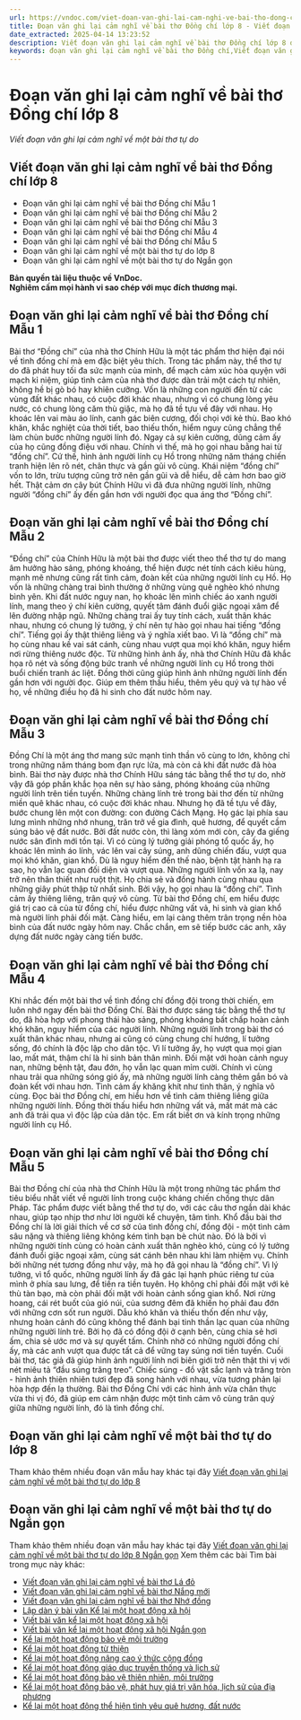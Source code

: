 ```yaml
---
url: https://vndoc.com/viet-doan-van-ghi-lai-cam-nghi-ve-bai-tho-dong-chi-lop-8-297087
title: Đoạn văn ghi lại cảm nghĩ về bài thơ Đồng chí lớp 8 - Viết đoạn văn ghi lại cảm nghĩ về một bài thơ tự do - VnDoc.com
date_extracted: 2025-04-14 13:23:52
description: Viết đoạn văn ghi lại cảm nghĩ về bài thơ Đồng chí lớp 8 được biên soạn nhằm giúp các em HS đạt kết quả tốt trong quá trình làm bài tập và học tập môn Ngữ văn lớp 8.
keywords: đoạn văn ghi lại cảm nghĩ về bài thơ Đồng chí,Viết đoạn văn ghi lại cảm nghĩ về bài thơ Đồng chí,đoạn văn ghi lại cảm nghĩ về một bài thơ tự do,ghi lại cảm nghĩ về bài thơ Đồng chí,Viết đoạn văn ghi lại cảm nghĩ về một bài thơ tự do,Viết đoạn văn ghi lại cảm nghĩ về bài thơ Đồng chí Chính Hữu,Viết đoạn văn ghi lại cảm nghĩ về một bài thơ tự do Đồng chí,Viết đoạn văn ghi lại cảm nghĩ về một bài thơ tự do lớp 8,văn mẫu lớp 8,ngữ văn 8
---
```


# Đoạn văn ghi lại cảm nghĩ về bài thơ Đồng chí lớp 8
 _Viết đoạn văn ghi lại cảm nghĩ về một bài thơ tự do_
## **Viết đoạn văn ghi lại cảm nghĩ về bài thơ Đồng chí lớp 8**
  * Đoạn văn ghi lại cảm nghĩ về bài thơ Đồng chí Mẫu 1
  * Đoạn văn ghi lại cảm nghĩ về bài thơ Đồng chí Mẫu 2
  * Đoạn văn ghi lại cảm nghĩ về bài thơ Đồng chí Mẫu 3
  * Đoạn văn ghi lại cảm nghĩ về bài thơ Đồng chí Mẫu 4
  * Đoạn văn ghi lại cảm nghĩ về bài thơ Đồng chí Mẫu 5
  * Đoạn văn ghi lại cảm nghĩ về một bài thơ tự do lớp 8
  * Đoạn văn ghi lại cảm nghĩ về một bài thơ tự do Ngắn gọn

**Bản quyền tài liệu thuộc về VnDoc.  
Nghiêm cấm mọi hành vi sao chép với mục đích thương mại.**
## **Đoạn văn ghi lại cảm nghĩ về bài thơ Đồng chí Mẫu 1**
Bài thơ “Đồng chí” của nhà thơ Chính Hữu là một tác phẩm thơ hiện đại nói về tình đồng chí mà em đặc biệt yêu thích. Trong tác phẩm này, thể thơ tự do đã phát huy tối đa sức mạnh của mình, để mạch cảm xúc hòa quyện với mạch kỉ niệm, giúp tình cảm của nhà thơ được dàn trải một cách tự nhiên, không hề bị gò bó hay khiên cưỡng. Vốn là những con người đến từ các vùng đất khác nhau, có cuộc đời khác nhau, nhưng vì có chung lòng yêu nước, có chung lòng căm thù giặc, mà họ đã tề tựu về đây với nhau. Họ khoác lên vai màu áo lính, canh gác biên cương, đối chọi với kẻ thù. Bao khó khăn, khắc nghiệt của thời tiết, bao thiếu thốn, hiểm nguy cũng chẳng thể làm chùn bước những người lính đó. Ngay cả sự kiên cường, dũng cảm ấy của họ cũng đồng điệu với nhau. Chính vì thế, mà họ gọi nhau bằng hai từ “đồng chí”. Cứ thế, hình ảnh người lính cụ Hồ trong những năm tháng chiến tranh hiện lên rõ nét, chân thực và gần gũi vô cùng. Khái niệm “đồng chí” vốn to lớn, trừu tượng cũng trở nên gần gũi và dễ hiểu, dễ cảm hơn bao giờ hết. Thật cảm ơn cây bút Chính Hữu vì đã đưa những người lính, những người “đồng chí” ấy đến gần hơn với người đọc qua áng thơ “Đồng chí”.
## **Đoạn văn ghi lại cảm nghĩ về bài thơ Đồng chí Mẫu 2**
“Đồng chí” của Chính Hữu là một bài thơ được viết theo thể thơ tự do mang âm hưởng hào sảng, phóng khoáng, thể hiện được nét tính cách kiêu hùng, mạnh mẽ nhưng cũng rất tình cảm, đoàn kết của những người lính cụ Hồ. Họ vốn là những chàng trai bình thường ở những vùng quê nghèo khó nhưng bình yên. Khi đất nước nguy nan, họ khoác lên mình chiếc áo xanh người lính, mang theo ý chí kiên cường, quyết tâm đánh đuổi giặc ngoại xâm để lên đường nhập ngũ. Những chàng trai ấy tuy tính cách, xuất thân khác nhau, nhưng có chung lý tưởng, ý chí nên tự hào gọi nhau hai tiếng “đồng chí”. Tiếng gọi ấy thật thiêng liêng và ý nghĩa xiết bao. Vì là “đồng chí” mà họ cùng nhau kề vai sát cánh, cùng nhau vượt qua mọi khó khăn, nguy hiểm nơi rừng thiêng nước độc. Từ những hình ảnh ấy, nhà thơ Chính Hữu đã khắc họa rõ nét và sống động bức tranh về những người lính cụ Hồ trong thời buổi chiến tranh ác liệt. Đồng thời cũng giúp hình ảnh những người lính đến gần hơn với người đọc. Giúp em thêm thấu hiểu, thêm yêu quý và tự hào về họ, về những điều họ đã hi sinh cho đất nước hôm nay.
## **Đoạn văn ghi lại cảm nghĩ về bài thơ Đồng chí Mẫu 3**
Đồng Chí là một áng thơ mang sức mạnh tinh thần vô cùng to lớn, không chỉ trong những năm tháng bom đạn rực lửa, mà còn cả khi đất nước đã hòa bình. Bài thơ này được nhà thơ Chính Hữu sáng tác bằng thể thơ tự do, nhờ vậy đã góp phần khắc họa nên sự hào sảng, phóng khoáng của những người lính trên tiền tuyến. Những chàng lính trẻ trong bài thơ đến từ những miền quê khác nhau, có cuộc đời khác nhau. Nhưng họ đã tề tựu về đây, bước chung lên một con đường: con đường Cách Mạng. Họ gác lại phía sau lưng mình những nhớ nhung, trăn trở về gia đình, quê hương, để quyết cầm súng bảo vệ đất nước. Bởi đất nước còn, thì làng xóm mới còn, cây đa giếng nước sân đình mới tồn tại. Vì có cùng lý tưởng giải phóng tổ quốc ấy, họ khoác lên mình áo lính, vác lên vai cây súng, anh dũng chiến đấu, vượt qua mọi khó khăn, gian khổ. Dù là nguy hiểm đến thế nào, bệnh tật hành hạ ra sao, họ vẫn lạc quan đối diện và vượt qua. Những người lính vốn xa lạ, nay trở nên thân thiết như ruột thịt. Họ chia sẻ và đồng hành cùng nhau qua những giây phút thập tử nhất sinh. Bởi vậy, họ gọi nhau là “đồng chí”. Tình cảm ấy thiêng liêng, trân quý vô cùng. Từ bài thơ Đồng chí, em hiểu được giá trị cao cả của từ đồng chí, hiểu được những vất vả, hi sinh và gian khổ mà người lính phải đối mặt. Càng hiểu, em lại càng thêm trân trọng nền hòa bình của đất nước ngày hôm nay. Chắc chắn, em sẽ tiếp bước các anh, xây dựng đất nước ngày càng tiến bước.
## **Đoạn văn ghi lại cảm nghĩ về bài thơ Đồng chí Mẫu 4**
Khi nhắc đến một bài thơ về tình đồng chí đồng đội trong thời chiến, em luôn nhớ ngay đến bài thơ Đồng Chí. Bài thơ được sáng tác bằng thể thơ tự do, đã hòa hợp với phong thái hào sảng, phóng khoáng bất chấp hoàn cảnh khó khăn, nguy hiểm của các người lính. Những người lính trong bài thơ có xuất thân khác nhau, nhưng ai cũng có cùng chung chí hướng, lí tưởng sống, đó chính là độc lập cho dân tộc. Vì lí tưởng ấy, họ vượt qua mọi gian lao, mất mát, thậm chí là hi sinh bản thân mình. Đối mặt với hoàn cảnh nguy nan, những bệnh tật, đau đớn, họ vẫn lạc quan mỉm cười. Chính vì cùng nhau trải qua những sóng gió ấy, mà những người lính càng thêm gắn bó và đoàn kết với nhau hơn. Tình cảm ấy khăng khít như tình thân, ý nghĩa vô cùng. Đọc bài thơ Đồng chí, em hiểu hơn về tình cảm thiêng liêng giữa những người lính. Đồng thời thấu hiểu hơn những vất vả, mất mát mà các anh đã trải qua vì độc lập của dân tộc. Em rất biết ơn và kính trọng những người lính cụ Hồ.
## **Đoạn văn ghi lại cảm nghĩ về bài thơ Đồng chí Mẫu 5**
Bài thơ Đồng chí của nhà thơ Chính Hữu là một trong những tác phẩm thơ tiêu biểu nhất viết về người lính trong cuộc kháng chiến chống thực dân Pháp. Tác phẩm được viết bằng thể thơ tự do, với các câu thơ ngắn dài khác nhau, giúp tạo nhịp thơ như lời người kể chuyện, tâm tình. Khổ đầu bài thơ Đồng chí là lời giải thích về cơ sở của tình đồng chí, đồng đội - một tình cảm sâu nặng và thiêng liêng không kém tình bạn bè chút nào. Đó là bởi vì những người tính cùng có hoàn cảnh xuất thân nghèo khó, cùng có lý tưởng đánh đuổi giặc ngoại xâm, cùng sát cánh bên nhau khi làm nhiệm vụ. Chính bởi những nét tương đồng như vậy, mà họ đã gọi nhau là “đồng chí”. Vì lý tưởng, vì tổ quốc, những người lính ấy đã gác lại hạnh phúc riêng tư của mình ở phía sau lưng, để tiến ra tiền tuyên. Họ không chỉ phải đối mặt với kẻ thù tàn bạo, mà còn phải đối mặt với hoàn cảnh sống gian khổ. Nơi rừng hoang, cái rét buốt của gió núi, của sương đêm đã khiến họ phải đau đớn với những cơn sốt run người. Dẫu khó khăn và thiếu thốn đến như vậy, nhưng hoàn cảnh đó cũng không thể đánh bại tinh thần lạc quan của những những người lính trẻ. Bởi họ đã có đồng đội ở cạnh bên, cùng chia sẻ hơi ấm, chia sẻ ước mơ và sự quyết tấm. Chính nhờ có những người đồng chí ấy, mà các anh vượt qua được tất cả để vững tay súng nơi tiền tuyến. Cuối bài thơ, tác giả đã giúp hình ảnh người lính nơi biên giới trở nên thật thi vị với nét miêu tả “đầu súng trăng treo”. Chiếc súng - đồ vật sắc lạnh và trăng tròn - hình ảnh thiên nhiên tươi đẹp đã song hành với nhau, vừa tương phản lại hòa hợp đến lạ thường. Bài thơ Đồng Chí với các hình ảnh vừa chân thực vừa thi vị đó, đã giúp em cảm nhận được một tình cảm vô cùng trân quý giữa những người lính, đó là tình đồng chí.
## **Đoạn văn ghi lại cảm nghĩ về một bài thơ tự do lớp 8**
Tham khảo thêm nhiều đoạn văn mẫu hay khác tại đây [Viết đoạn văn ghi lại cảm nghĩ về một bài thơ tự do lớp 8](<https://vndoc.com/viet-doan-van-ghi-lai-cam-nghi-ve-mot-bai-tho-tu-do-lop-8-297092>)
## **Đoạn văn ghi lại cảm nghĩ về một bài thơ tự do Ngắn gọn**
Tham khảo thêm nhiều đoạn văn mẫu hay khác tại đây [Viết đoạn văn ghi lại cảm nghĩ về một bài thơ tự do lớp 8 Ngắn gọn](<https://vndoc.com/viet-doan-van-ghi-lai-cam-nghi-ve-mot-bai-tho-tu-do-ngan-nhat-297090>)
Xem thêm các bài Tìm bài trong mục này khác:
  * [Viết đoạn văn ghi lại cảm nghĩ về bài thơ Lá đỏ](</viet-doan-van-ghi-lai-cam-nghi-ve-bai-tho-la-do-lop-8-297089>)
  * [Viết đoạn văn ghi lại cảm nghĩ về bài thơ Nắng mới](</viet-doan-van-ghi-lai-cam-nghi-ve-bai-tho-nang-moi-lop-8-297166>)
  * [Viết đoạn văn ghi lại cảm nghĩ về bài thơ Nhớ đồng](</doan-van-ghi-lai-cam-nhan-ve-bai-tho-nho-dong-lop-8-305767>)
  * [Lập dàn ý bài văn Kể lại một hoạt động xã hội](</lap-dan-y-bai-van-ke-lai-mot-hoat-dong-xa-hoi-lop-8-303235>)
  * [Viết bài văn kể lại một hoạt động xã hội](</viet-bai-van-ke-lai-mot-hoat-dong-xa-hoi-lop-8-303237>)
  * [Viết bài văn kể lại một hoạt động xã hội Ngắn gọn](</viet-bai-van-ke-lai-mot-hoat-dong-xa-hoi-ngan-gon-lop-8-303238>)
  * [Kể lại một hoạt động bảo vệ môi trường](</ke-lai-hoat-dong-bao-ve-moi-truong-lop-8-ke-lai-mot-hoat-dong-xa-hoi-lop-8-303240>)
  * [Kể lại một hoạt động từ thiện](</ke-lai-mot-hoat-dong-tu-thien-lop-8-ke-lai-mot-hoat-dong-xa-hoi-lop-8-303241>)
  * [Kể lại một hoạt động nâng cao ý thức cộng đồng](</ke-lai-mot-hoat-dong-nang-cao-y-thuc-cong-dong-lop-8-ke-lai-mot-hoat-dong-xa-hoi-lop-8-303244>)
  * [Kể lại một hoạt động giáo dục truyền thống và lịch sử](</ke-lai-mot-hoat-dong-giao-duc-truyen-thong-va-lich-su-lop-8-ke-lai-mot-hoat-dong-xa-hoi-lop-8-303245>)
  * [Kể lại một hoạt động bảo vệ thiên nhiên, môi trường](</ke-lai-mot-hoat-dong-bao-ve-thien-nhien-moi-truong-lop-8-ke-lai-mot-hoat-dong-xa-hoi-lop-8-303246>)
  * [Kể lại một hoạt động bảo vệ, phát huy giá trị văn hóa, lịch sử của địa phương](</ke-lai-mot-hoat-dong-bao-ve-phat-huy-gia-tri-van-hoa-lich-su-cua-dia-phuong-lop-8-303247>)
  * [Kể lại một hoạt động thể hiện tình yêu quê hương, đất nước](</ke-lai-mot-hoat-dong-the-hien-tinh-yeu-que-huong-dat-nuoc-lop-8-ke-lai-mot-hoat-dong-xa-hoi-lop-8-303248>)

